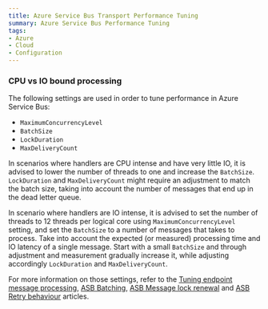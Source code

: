 ```yaml
---
title: Azure Service Bus Transport Performance Tuning
summary: Azure Service Bus Performance Tuning
tags:
- Azure
- Cloud
- Configuration
---
```



### CPU vs IO bound processing

The following settings are used in order to tune performance in Azure Service Bus:

 - `MaximumConcurrencyLevel`
 - `BatchSize`
 - `LockDuration`
 - `MaxDeliveryCount`

In scenarios where handlers are CPU intense and have very little IO, it is advised to lower the number of threads to one and increase the `BatchSize`. `LockDuration` and `MaxDeliveryCount` might require an adjustment to match the batch size, taking into account the number of messages that end up in the dead letter queue. 

In scenario where handlers are IO intense, it is advised to set the number of threads  to 12 threads per logical core using `MaximumConcurrencyLevel` setting, and set the `BatchSize` to a number of messages that takes to process. Take into account the expected (or measured) processing time and IO latency of a single message. Start with a small `BatchSize` and through adjustment and measurement gradually increase it, while adjusting accordingly `LockDuration` and `MaxDeliveryCount`.

For more information on those settings, refer to the [Tuning endpoint message processing](/nservicebus/operations/tuning.md), [ASB Batching](/nservicebus/azure-service-bus/batching.md), [ASB Message lock renewal](/nservicebus/azure-service-bus/message-lock-renewal.md) and [ASB Retry behaviour](/nservicebus/azure-service-bus/retries.md) articles. 